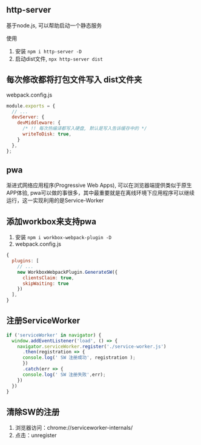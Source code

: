 ## http-server

基于node.js, 可以帮助启动一个静态服务

使用
1. 安装 `npm i http-server -D`
2. 启动dist文件, `npx http-server dist`


## 每次修改都将打包文件写入 dist文件夹

webpack.config.js

```js
module.exports = {
  // ...
  devServer: {
    devMiddleware: {
      /* !! 每次热编译都写入硬盘, 默认是写入告诉缓存中的 */
      writeToDisk: true,
    }
  },
};

```


## pwa

渐进式网络应用程序(Progressive Web Apps), 可以在浏览器端提供类似于原生APP体验, pwa可以做的事很多，其中最重要就是在离线环境下应用程序可以继续运行，这一实现利用的是Service-Worker



## 添加workbox来支持pwa



1. 安装 `npm i workbox-webpack-plugin -D`
2. webpack.config.js

```js
{
  plugins: [
    // ...
    new WorkboxWebpackPlugin.GenerateSW({
      clientsClaim: true,
      skipWaiting: true
    })
  ],
}

```


## 注册ServiceWorker

```js
if ('serviceWorker' in navigator) {
  window.addEventListener('load', () => {
    navigator.serviceWorker.register('./service-worker.js')
      .then(registration => {
      console.log(' SW 注册成功', registration );
      })
      .catch(err => {
      console.log(' SW 注册失败',err);
    })
  })
}
```


## 清除SW的注册

1. 浏览器访问：chrome://serviceworker-internals/
2. 点击：unregister
